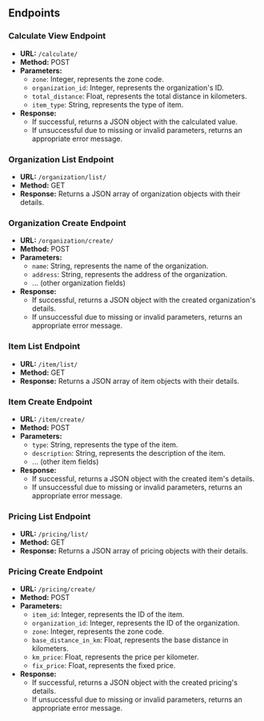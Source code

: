 ## Endpoints

### Calculate View Endpoint

- **URL:** `/calculate/`
- **Method:** POST
- **Parameters:**
  - `zone`: Integer, represents the zone code.
  - `organization_id`: Integer, represents the organization's ID.
  - `total_distance`: Float, represents the total distance in kilometers.
  - `item_type`: String, represents the type of item.
- **Response:**
  - If successful, returns a JSON object with the calculated value.
  - If unsuccessful due to missing or invalid parameters, returns an appropriate error message.

### Organization List Endpoint

- **URL:** `/organization/list/`
- **Method:** GET
- **Response:** Returns a JSON array of organization objects with their details.

### Organization Create Endpoint

- **URL:** `/organization/create/`
- **Method:** POST
- **Parameters:**
  - `name`: String, represents the name of the organization.
  - `address`: String, represents the address of the organization.
  - ... (other organization fields)
- **Response:**
  - If successful, returns a JSON object with the created organization's details.
  - If unsuccessful due to missing or invalid parameters, returns an appropriate error message.

### Item List Endpoint

- **URL:** `/item/list/`
- **Method:** GET
- **Response:** Returns a JSON array of item objects with their details.

### Item Create Endpoint

- **URL:** `/item/create/`
- **Method:** POST
- **Parameters:**
  - `type`: String, represents the type of the item.
  - `description`: String, represents the description of the item.
  - ... (other item fields)
- **Response:**
  - If successful, returns a JSON object with the created item's details.
  - If unsuccessful due to missing or invalid parameters, returns an appropriate error message.

### Pricing List Endpoint

- **URL:** `/pricing/list/`
- **Method:** GET
- **Response:** Returns a JSON array of pricing objects with their details.

### Pricing Create Endpoint

- **URL:** `/pricing/create/`
- **Method:** POST
- **Parameters:**
  - `item_id`: Integer, represents the ID of the item.
  - `organization_id`: Integer, represents the ID of the organization.
  - `zone`: Integer, represents the zone code.
  - `base_distance_in_km`: Float, represents the base distance in kilometers.
  - `km_price`: Float, represents the price per kilometer.
  - `fix_price`: Float, represents the fixed price.
- **Response:**
  - If successful, returns a JSON object with the created pricing's details.
  - If unsuccessful due to missing or invalid parameters, returns an appropriate error message.
